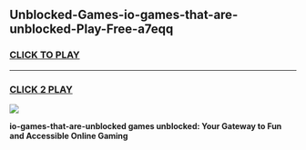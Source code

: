 
## Unblocked-Games-io-games-that-are-unblocked-Play-Free-a7eqq
<h3>
<a href="https://premium76.site?title=io-games-that-are-unblocked&ref=22A">CLICK TO PLAY</a></h3>
<hr>

<h3>
<a href="https://premium76.site?title=io-games-that-are-unblocked&ref=22A">CLICK 2 PLAY</a>
  
</h3>

<a href="https://premium76.site?title=io-games-that-are-unblocked&ref=22A"><img src="https://clearcache.store/games.png"></a>


**io-games-that-are-unblocked games unblocked: Your Gateway to Fun and Accessible Online Gaming**
